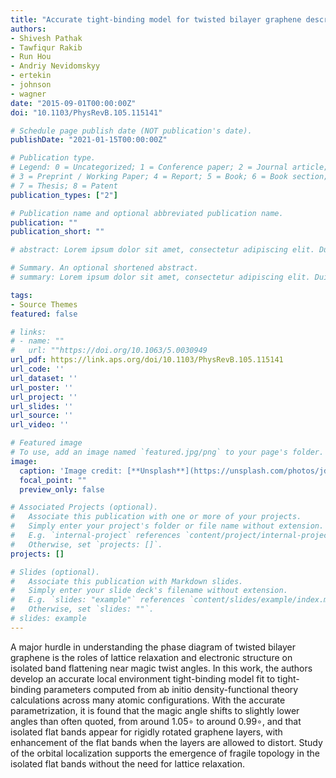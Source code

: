```yaml
---
title: "Accurate tight-binding model for twisted bilayer graphene describes topological flat bands without geometric relaxation"
authors:
- Shivesh Pathak
- Tawfiqur Rakib
- Run Hou
- Andriy Nevidomskyy
- ertekin
- johnson
- wagner
date: "2015-09-01T00:00:00Z"
doi: "10.1103/PhysRevB.105.115141"

# Schedule page publish date (NOT publication's date).
publishDate: "2021-01-15T00:00:00Z"

# Publication type.
# Legend: 0 = Uncategorized; 1 = Conference paper; 2 = Journal article;
# 3 = Preprint / Working Paper; 4 = Report; 5 = Book; 6 = Book section;
# 7 = Thesis; 8 = Patent
publication_types: ["2"]

# Publication name and optional abbreviated publication name.
publication: ""
publication_short: ""

# abstract: Lorem ipsum dolor sit amet, consectetur adipiscing elit. Duis posuere tellus ac convallis placerat. Proin tincidunt magna sed ex sollicitudin condimentum. Sed ac faucibus dolor, scelerisque sollicitudin nisi. Cras purus urna, suscipit quis sapien eu, pulvinar tempor diam. Quisque risus orci, mollis id ante sit amet, gravida egestas nisl. Sed ac tempus magna. Proin in dui enim. Donec condimentum, sem id dapibus fringilla, tellus enim condimentum arcu, nec volutpat est felis vel metus. Vestibulum sit amet erat at nulla eleifend gravida.

# Summary. An optional shortened abstract.
# summary: Lorem ipsum dolor sit amet, consectetur adipiscing elit. Duis posuere tellus ac convallis placerat. Proin tincidunt magna sed ex sollicitudin condimentum.

tags:
- Source Themes
featured: false

# links:
# - name: ""
#   url: ""https://doi.org/10.1063/5.0030949
url_pdf: https://link.aps.org/doi/10.1103/PhysRevB.105.115141
url_code: ''
url_dataset: ''
url_poster: ''
url_project: ''
url_slides: ''
url_source: ''
url_video: ''

# Featured image
# To use, add an image named `featured.jpg/png` to your page's folder. 
image:
  caption: 'Image credit: [**Unsplash**](https://unsplash.com/photos/jdD8gXaTZsc)'
  focal_point: ""
  preview_only: false

# Associated Projects (optional).
#   Associate this publication with one or more of your projects.
#   Simply enter your project's folder or file name without extension.
#   E.g. `internal-project` references `content/project/internal-project/index.md`.
#   Otherwise, set `projects: []`.
projects: []

# Slides (optional).
#   Associate this publication with Markdown slides.
#   Simply enter your slide deck's filename without extension.
#   E.g. `slides: "example"` references `content/slides/example/index.md`.
#   Otherwise, set `slides: ""`.
# slides: example
---
```


A major hurdle in understanding the phase diagram of twisted bilayer graphene is the roles of lattice relaxation and electronic structure on isolated band flattening near magic twist angles. In this work, the authors develop an accurate local environment tight-binding model fit to tight-binding parameters computed from ab initio density-functional theory calculations across many atomic configurations. With the accurate parametrization, it is found that the magic angle shifts to slightly lower angles than often quoted, from around 1.05∘ to around 0.99∘, and that isolated flat bands appear for rigidly rotated graphene layers, with enhancement of the flat bands when the layers are allowed to distort. Study of the orbital localization supports the emergence of fragile topology in the isolated flat bands without the need for lattice relaxation.